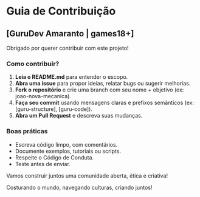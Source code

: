 # Guia de Contribuição

## [GuruDev Amaranto | games18+]

Obrigado por querer contribuir com este projeto!

### Como contribuir?

1. **Leia o README.md** para entender o escopo.
2. **Abra uma issue** para propor ideias, relatar bugs ou sugerir melhorias.
3. **Fork o repositório** e crie uma branch com seu nome + objetivo (ex: joao-nova-mecanica).
4. **Faça seu commit** usando mensagens claras e prefixos semânticos (ex: [guru-structure], [guru-code]).
5. **Abra um Pull Request** e descreva suas mudanças.

### Boas práticas

- Escreva código limpo, com comentários.
- Documente exemplos, tutoriais ou scripts.
- Respeite o Código de Conduta.
- Teste antes de enviar.

Vamos construir juntos uma comunidade aberta, ética e criativa!

Costurando o mundo, navegando culturas, criando juntos!
